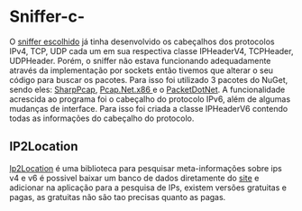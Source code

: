 # Sniffer-c-
O [sniffer escolhido](https://www.codeproject.com/Articles/17031/A-Network-Sniffer-in-C) já tinha desenvolvido os cabeçalhos dos protocolos IPv4, TCP, UDP cada um em sua respectiva classe IPHeaderV4, TCPHeader, UDPHeader. Porém, o sniffer não estava funcionando adequadamente através da implementação por sockets então tivemos que alterar o seu código para buscar os pacotes. Para isso foi utilizado 3 pacotes do NuGet, sendo eles: [SharpPcap](https://github.com/chmorgan/sharppcap), [Pcap.Net.x86 ](https://github.com/PcapDotNet/Pcap.Net) e o [PacketDotNet](https://www.nuget.org/packages/PacketDotNet/1.0.3?\_src=template). A funcionalidade acrescida ao programa foi o cabeçalho do protocolo IPv6, além de algumas mudanças de interface. Para isso foi criada a classe IPHeaderV6 contendo todas as informações do cabeçalho do protocolo.
## IP2Location
[Ip2Location](https://www.nuget.org/packages/IP2Location.IPGeolocation/) é uma biblioteca para pesquisar meta-informações sobre ips v4 e v6 é possivel baixar um banco de dados diretamente do [site](https://www.ip2location.com/database/ip2location) e adicionar na aplicação para a pesquisa de IPs, existem versões gratuitas e pagas, as gratuitas não são tao precisas quanto as pagas.
